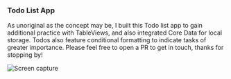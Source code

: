 ### Todo List App

As unoriginal as the concept may be, I built this Todo list app to gain additional practice with TableViews, and also integrated Core Data for local storage.  Todos also feature conditional formatting to indicate tasks of greater importance.  Please feel free to open a PR to get in touch, thanks for stopping by!

![Screen capture](https://media.giphy.com/media/NlGCvWQw5C6KZwzizm/giphy.gif)
